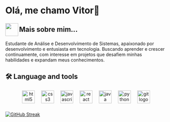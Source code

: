 <h1 align="left">Olá, me chamo Vitor👋</h1>

###

<img align="left" height="40" src="https://steamuserimages-a.akamaihd.net/ugc/436109173200784642/4E919A0DCF4C12B6D889257A4D7DA94EC5E5DF72/?imw=5000&imh=5000&ima=fit&impolicy=Letterbox&imcolor=%23000000&letterbox=false"  />

###

<h2 align="left">Mais sobre mim...</h2>

###

<p align="left">Estudante de Análise e Desenvolvimento de Sistemas, apaixonado por desenvolvimento e entusiasta em tecnologia. Buscando aprender e crescer continuamente, com interesse em projetos que desafiem minhas habilidades e expandam meus conhecimentos.</p>

###

<h2 align="left">🛠 Language and tools</h2>

###

<div align="center">
  <img src="https://cdn.jsdelivr.net/gh/devicons/devicon/icons/html5/html5-original.svg" height="40" alt="html5 logo"  />
  <img width="12" />
  <img src="https://cdn.jsdelivr.net/gh/devicons/devicon/icons/css3/css3-original.svg" height="40" alt="css3 logo"  />
  <img width="12" />
  <img src="https://cdn.jsdelivr.net/gh/devicons/devicon/icons/javascript/javascript-original.svg" height="40" alt="javascript logo"  />
  <img width="12" />
  <img src="https://cdn.jsdelivr.net/gh/devicons/devicon/icons/react/react-original.svg" height="40" alt="react logo"  />
  <img width="12" />
  <img src="https://cdn.jsdelivr.net/gh/devicons/devicon/icons/java/java-original.svg" height="40" alt="java logo"  />
  <img width="12" />
  <img src="https://cdn.jsdelivr.net/gh/devicons/devicon/icons/python/python-original.svg" height="40" alt="python logo"  />
  <img width="12" />
  <img src="https://cdn.jsdelivr.net/gh/devicons/devicon/icons/git/git-original.svg" height="40" alt="git logo"  />
</div>

###

<a href="https://git.io/streak-stats"><img src="https://streak-stats.demolab.com?user=Vitorgz01&theme=dark&border_radius=0&locale=pt_BR&mode=weekly" alt="GitHub Streak" /></a>
